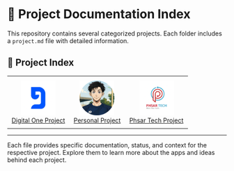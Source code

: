 # 📁 Project Documentation Index

This repository contains several categorized projects. Each folder includes a `project.md` file with detailed information.

## 🔗 Project Index

<table>
  <tr>
    <td align="center" style="padding: 10px;">
      <a href="./digital_one/project.md">
        <img src="./assets/digital_one.png" alt="digital_one" width="80" height="80">
      </a>
      <br/>
      <a href="./digital_one/project.md">Digital One Project</a>
    </td>
    <td align="center" style="padding: 10px;">
      <a href="./personal_project/project.md">
        <img src="./assets/my_profile_pic.png" alt="my_profile_pic" width="80" height="80">
      </a>
      <br/>
      <a href="./personal_project/project.md">Personal Project</a>
    </td>
    <td align="center" style="padding: 10px;">
      <a href="./phsar_tech/project.md">
        <img src="./assets/phsar_tech.png" alt="phsar_tech" width="80" height="80">
      </a>
      <br/>
      <a href="./phsar_tech/project.md">Phsar Tech Project</a>
    </td>
  </tr>
</table>

---

Each file provides specific documentation, status, and context for the respective project. Explore them to learn more about the apps and ideas behind each project.
